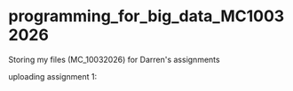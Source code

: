 # programming_for_big_data_MC10032026
Storing my files (MC_10032026) for Darren's assignments 

uploading assignment 1: 


